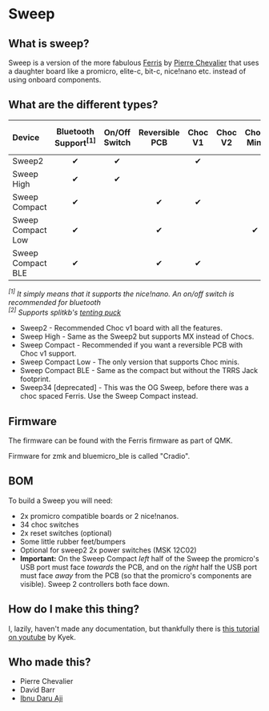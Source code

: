 # Sweep

## What is sweep?

Sweep is a version of the more fabulous [Ferris](https://github.com/pierrechevalier83/ferris) by [Pierre Chevalier](https://github.com/pierrechevalier83/) that uses a daughter board like a promicro, elite-c, bit-c, nice!nano etc. instead of using onboard components.

## What are the different types?

| Device | Bluetooth Support<sup>[1]</sup> | On/Off Switch | Reversible PCB | Choc V1 | Choc V2 | Choc Mini | MX & Alps | Tenting<sup>[2]</sup> |
| :--- | :---: | :---: | :---: | :---: | :---: | :---: | :---: | :---: |
| Sweep2 | ✔ | ✔ |  | ✔ |  |  | | ✔ |
| Sweep High | ✔ | ✔ | | | | | ✔ | ✔ |
| Sweep Compact | ✔ | | ✔ | ✔ | | | | |
| Sweep Compact Low | ✔ | | ✔ | | | ✔ | | |
| Sweep Compact BLE | ✔ | | ✔ | ✔ | | | | |

*<sup>[1]</sup> It simply means that it supports the nice!nano. An on/off switch is recommended for bluetooth*  
*<sup>[2]</sup> Supports splitkb's [tenting puck](https://splitkb.com/products/tenting-puck?_pos=1&_psq=tenting%20&_ss=e&_v=1.0)*

* Sweep2 - Recommended Choc v1 board with all the features.
* Sweep High - Same as the Sweep2 but supports MX instead of Chocs.
* Sweep Compact - Recommended if you want a reversible PCB with Choc v1 support.
* Sweep Compact Low - The only version that supports Choc minis.
* Sweep Compact BLE - Same as the compact but without the TRRS Jack footprint.
* Sweep34 [deprecated] - This was the OG Sweep, before there was a choc spaced Ferris. Use the Sweep Compact instead.

## Firmware

The firmware can be found with the Ferris firmware as part of QMK. 

Firmware for zmk and bluemicro_ble is called "Cradio".



## BOM

To build a Sweep you will need:

* 2x promicro compatible boards or 2 nice!nanos.
* 34 choc switches
* 2x reset switches (optional)
* Some little rubber feet/bumpers
* Optional for sweep2 2x power switches (MSK 12C02)
* **Important:**  On the Sweep Compact *left* half of the Sweep the promicro's USB port must face *towards* the PCB, and on the *right* half the USB port must face *away* from the PCB (so that the promicro's components are visible). Sweep 2 controllers both face down. 


## How do I make this thing?

I, lazily, haven't made any documentation, but thankfully there is [this tutorial on youtube](https://www.youtube.com/watch?v=fBPu7AyDtkM) by Kyek.

## Who made this?

* Pierre Chevalier
* David Barr
* [Ibnu Daru Aji](https://github.com/ibnuda/)
